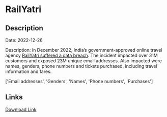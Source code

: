 # RailYatri

## Description

Date: 2022-12-26

Description:
In December 2022, India’s government-approved online travel agency <a href="https://cybersecuritynews.com/railyatri-data-breach/" target="_blank" rel="noopener">RailYatri suffered a data breach</a>. The incident impacted over 31M customers and exposed 23M unique email addresses. Also impacted were names, genders, phone numbers and tickets purchased, including travel information and fares.


['Email addresses', 'Genders', 'Names', 'Phone numbers', 'Purchases']

## Links

[Download Link](https://link-to.net/1229997/259.826160032696/dynamic/?r=aHR0cHM6Ly93d3cubWVkaWFmaXJlLmNvbS92aWV3L3hzS3JJRWJURzFaYUw5Ry9yYWlseWF0cmkuaW4vZmlsZQ==)